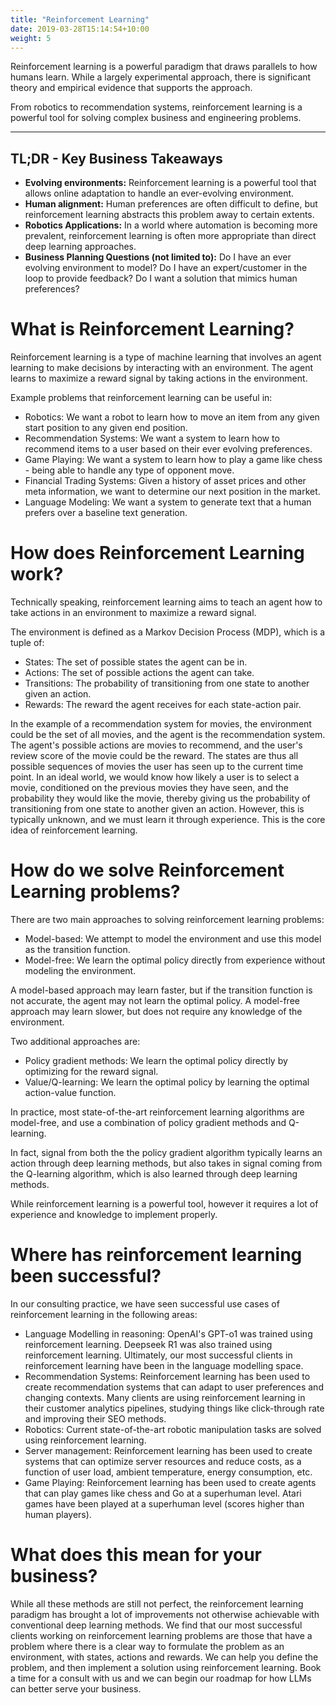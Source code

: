 ```yaml
---
title: "Reinforcement Learning"
date: 2019-03-28T15:14:54+10:00
weight: 5
---
```


Reinforcement learning is a powerful paradigm that draws parallels to how humans learn. While a largely experimental approach, there is significant theory and empirical evidence that supports the approach.

From robotics to recommendation systems, reinforcement learning is a powerful tool for solving complex business and engineering problems.

---

## TL;DR - Key Business Takeaways

- **Evolving environments:** Reinforcement learning is a powerful tool that allows online adaptation to handle an ever-evolving environment.
- **Human alignment:** Human preferences are often difficult to define, but reinforcement learning abstracts this problem away to certain extents.
- **Robotics Applications:** In a world where automation is becoming more prevalent, reinforcement learning is often more appropriate than direct deep learning approaches.
- **Business Planning Questions (not limited to):** Do I have an ever evolving environment to model? Do I have an expert/customer in the loop to provide feedback? Do I want a solution that mimics human preferences?

# What is Reinforcement Learning?

Reinforcement learning is a type of machine learning that involves an agent learning to make decisions by interacting with an environment. The agent learns to maximize a reward signal by taking actions in the environment. 

Example problems that reinforcement learning can be useful in:
- Robotics: We want a robot to learn how to move an item from any given start position to any given end position.
- Recommendation Systems: We want a system to learn how to recommend items to a user based on their ever evolving preferences.
- Game Playing: We want a system to learn how to play a game like chess - being able to handle any type of opponent move.
- Financial Trading Systems: Given a history of asset prices and other meta information, we want to determine our next position in the market.
- Language Modeling: We want a system to generate text that a human prefers over a baseline text generation. 

# How does Reinforcement Learning work?

Technically speaking, reinforcement learning aims to teach an agent how to take actions in an environment to maximize a reward signal.

The environment is defined as a Markov Decision Process (MDP), which is a tuple of:
- States: The set of possible states the agent can be in.
- Actions: The set of possible actions the agent can take.
- Transitions: The probability of transitioning from one state to another given an action.
- Rewards: The reward the agent receives for each state-action pair.

In the example of a recommendation system for movies, the environment could be the set of all movies, and the agent is the recommendation system. The agent's possible actions are movies to recommend, and the user's review score of the movie could be the reward. The states are thus all possible sequences of movies the user has seen up to the current time point. In an ideal world, we would know how likely a user is to select a movie, conditioned on the previous movies they have seen, and the probability they would like the movie, thereby giving us the probability of transitioning from one state to another given an action. However, this is typically unknown, and we must learn it through experience. This is the core idea of reinforcement learning.

# How do we solve Reinforcement Learning problems?

There are two main approaches to solving reinforcement learning problems:
- Model-based: We attempt to model the environment and use this model as the transition function.
- Model-free: We learn the optimal policy directly from experience without modeling the environment.

A model-based approach may learn faster, but if the transition function is not accurate, the agent may not learn the optimal policy. A model-free approach may learn slower, but does not require any knowledge of the environment. 

Two additional approaches are:

- Policy gradient methods: We learn the optimal policy directly by optimizing for the reward signal.
- Value/Q-learning: We learn the optimal policy by learning the optimal action-value function.

In practice, most state-of-the-art reinforcement learning algorithms are model-free, and use a combination of policy gradient methods and Q-learning. 

In fact, signal from both the the policy gradient algorithm typically learns an action through deep learning methods, but also takes in signal coming from the Q-learning algorithm, which is also learned through deep learning methods. 

While reinforcement learning is a powerful tool, however it requires a lot of experience and knowledge to implement properly. 

# Where has reinforcement learning been successful?

In our consulting practice, we have seen successful use cases of reinforcement learning in the following areas: 

- Language Modelling in reasoning: OpenAI's GPT-o1 was trained using reinforcement learning. Deepseek R1 was also trained using reinforcement learning. Ultimately, our most successful clients in reinforcement learning have been in the language modelling space. 
- Recommendation Systems: Reinforcement learning has been used to create recommendation systems that can adapt to user preferences and changing contexts. Many clients are using reinforcement learning in their customer analytics pipelines, studying things like click-through rate and improving their SEO methods.
- Robotics: Current state-of-the-art robotic manipulation tasks are solved using reinforcement learning.
- Server management: Reinforcement learning has been used to create systems that can optimize server resources and reduce costs, as a function of user load, ambient temperature, energy consumption, etc.
- Game Playing: Reinforcement learning has been used to create agents that can play games like chess and Go at a superhuman level. Atari games have been played at a superhuman level (scores higher than human players).

# What does this mean for your business?

While all these methods are still not perfect, the reinforcement learning paradigm has brought a lot of improvements not otherwise achievable with conventional deep learning methods. We find that our most successful clients working on reinforcement learning problems are those that have a problem where there is a clear way to formulate the problem as an environment, with states, actions and rewards. We can help you define the problem, and then implement a solution using reinforcement learning. Book a time for a consult with us and we can begin our roadmap for how LLMs can better serve your business. 







